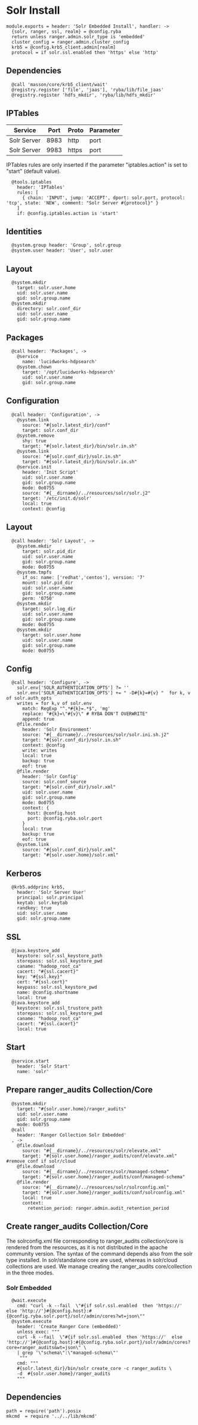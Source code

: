 
# Solr Install

    module.exports = header: 'Solr Embedded Install', handler: ->
      {solr, ranger, ssl, realm} = @config.ryba
      return unless ranger.admin.solr_type is 'embedded'
      cluster_config = ranger.admin.cluster_config
      krb5 = @config.krb5_client.admin[realm]
      protocol = if solr.ssl.enabled then 'https' else 'http'

## Dependencies

      @call 'masson/core/krb5_client/wait'
      @registry.register ['file', 'jaas'], 'ryba/lib/file_jaas'
      @registry.register 'hdfs_mkdir', 'ryba/lib/hdfs_mkdir'

## IPTables

| Service      | Port  | Proto       | Parameter          |
|--------------|-------|-------------|--------------------|
| Solr Server  | 8983  | http        | port               |
| Solr Server  | 9983  | https       | port               |

IPTables rules are only inserted if the parameter "iptables.action" is set to
"start" (default value).

      @tools.iptables
        header: 'IPTables'
        rules: [
          { chain: 'INPUT', jump: 'ACCEPT', dport: solr.port, protocol: 'tcp', state: 'NEW', comment: "Solr Server #{protocol}" }
        ]
        if: @config.iptables.action is 'start'

## Identities

      @system.group header: 'Group', solr.group
      @system.user header: 'User', solr.user

## Layout

      @system.mkdir
        target: solr.user.home
        uid: solr.user.name
        gid: solr.group.name
      @system.mkdir
        directory: solr.conf_dir
        uid: solr.user.name
        gid: solr.group.name

## Packages

      @call header: 'Packages', ->
        @service
          name: 'lucidworks-hdpsearch'
        @system.chown
          target: '/opt/lucidworks-hdpsearch'
          uid: solr.user.name
          gid: solr.group.name

## Configuration

      @call header: 'Configuration', ->
        @system.link
          source: "#{solr.latest_dir}/conf"
          target: solr.conf_dir
        @system.remove
          shy: true
          target: "#{solr.latest_dir}/bin/solr.in.sh"
        @system.link
          source: "#{solr.conf_dir}/solr.in.sh"
          target: "#{solr.latest_dir}/bin/solr.in.sh"
        @service.init
          header: 'Init Script'
          uid: solr.user.name
          gid: solr.group.name
          mode: 0o0755
          source: "#{__dirname}/../resources/solr/solr.j2"
          target: '/etc/init.d/solr'
          local: true
          context: @config

## Layout

      @call header: 'Solr Layout', ->
        @system.mkdir
          target: solr.pid_dir
          uid: solr.user.name
          gid: solr.group.name
          mode: 0o0755
        @system.tmpfs
          if_os: name: ['redhat','centos'], version: '7'
          mount: solr.pid_dir
          uid: solr.user.name
          gid: solr.group.name
          perm: '0750'
        @system.mkdir
          target: solr.log_dir
          uid: solr.user.name
          gid: solr.group.name
          mode: 0o0755
        @system.mkdir
          target: solr.user.home
          uid: solr.user.name
          gid: solr.group.name
          mode: 0o0755

## Config

      @call header: 'Configure', ->
        solr.env['SOLR_AUTHENTICATION_OPTS'] ?= ''
        solr.env['SOLR_AUTHENTICATION_OPTS'] += " -D#{k}=#{v} "  for k, v of solr.auth_opts
        writes = for k,v of solr.env
          match: RegExp "^.*#{k}=.*$", 'mg'
          replace: "#{k}=\"#{v}\" # RYBA DON'T OVERWRITE"
          append: true
        @file.render
          header: 'Solr Environment'
          source: "#{__dirname}/../resources/solr/solr.ini.sh.j2"
          target: "#{solr.conf_dir}/solr.in.sh"
          context: @config
          write: writes
          local: true
          backup: true
          eof: true
        @file.render
          header: 'Solr Config'
          source: solr.conf_source
          target: "#{solr.conf_dir}/solr.xml"
          uid: solr.user.name
          gid: solr.group.name
          mode: 0o0755
          context: {
            host: @config.host
            port: @config.ryba.solr.port
          }
          local: true
          backup: true
          eof: true
        @system.link
          source: "#{solr.conf_dir}/solr.xml"
          target: "#{solr.user.home}/solr.xml"

## Kerberos

      @krb5.addprinc krb5,
        header: 'Solr Server User'
        principal: solr.principal
        keytab: solr.keytab
        randkey: true
        uid: solr.user.name
        gid: solr.group.name

## SSL

      @java.keystore_add
        keystore: solr.ssl_keystore_path
        storepass: solr.ssl_keystore_pwd
        caname: "hadoop_root_ca"
        cacert: "#{ssl.cacert}"
        key: "#{ssl.key}"
        cert: "#{ssl.cert}"
        keypass: solr.ssl_keystore_pwd
        name: @config.shortname
        local: true
      @java.keystore_add
        keystore: solr.ssl_trustore_path
        storepass: solr.ssl_keystore_pwd
        caname: "hadoop_root_ca"
        cacert: "#{ssl.cacert}"
        local: true

## Start

      @service.start
        header: 'Solr Start'
        name: 'solr'

## Prepare ranger_audits Collection/Core

      @system.mkdir
        target: "#{solr.user.home}/ranger_audits"
        uid: solr.user.name
        gid: solr.group.name
        mode: 0o0755
      @call
        header: 'Ranger Collection Solr Embedded'
      , ->
        @file.download
          source: "#{__dirname}/../resources/solr/elevate.xml"
          target: "#{solr.user.home}/ranger_audits/conf/elevate.xml" #remove conf if solr/cloud
        @file.download
          source: "#{__dirname}/../resources/solr/managed-schema"
          target: "#{solr.user.home}/ranger_audits/conf/managed-schema"
        @file.render
          source: "#{__dirname}/../resources/solr/solrconfig.xml"
          target: "#{solr.user.home}/ranger_audits/conf/solrconfig.xml"
          local: true
          context:
            retention_period: ranger.admin.audit_retention_period

## Create ranger_audits Collection/Core
The solrconfig.xml file corresponding to ranger_audits collection/core is rendered from
the resources, as it is not distributed in the apache community version.
The syntax of the command depends also from the solr type installed.
In solr/standalone core are used, whereas in solr/cloud collections are used.
We manage creating the ranger_audits core/collection in the three modes.

### Solr Embedded

      @wait.execute
        cmd: "curl -k --fail  \"#{if solr.ssl.enabled  then 'https://'  else 'http://'}#{@config.host}:#{@config.ryba.solr.port}/solr/admin/cores?wt=json\""
      @system.execute
        header: 'Create Ranger Core (embedded)'
        unless_exec: """
        curl -k --fail  \"#{if solr.ssl.enabled  then 'https://'  else 'http://'}#{@config.host}:#{@config.ryba.solr.port}/solr/admin/cores?core=ranger_audits&wt=json\" \
        | grep '\"schema\":\"managed-schema\"'
         """
        cmd: """
        #{solr.latest_dir}/bin/solr create_core -c ranger_audits \
        -d  #{solr.user.home}/ranger_audits
        """

## Dependencies

    path = require('path').posix
    mkcmd  = require '../../lib/mkcmd'
